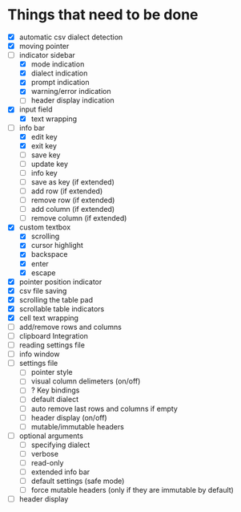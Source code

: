 # Things that need to be done

- [x] automatic csv dialect detection
- [x] moving pointer
- [ ] indicator sidebar
	- [x] mode indication
	- [x] dialect indication
	- [x] prompt indication
	- [x] warning/error indication
	- [ ] header display indication
- [x] input field
	- [x] text wrapping
- [ ] info bar
	- [x] edit key
	- [x] exit key
	- [ ] save key
	- [ ] update key
	- [ ] info key
	- [ ] save as key (if extended)
	- [ ] add row (if extended)
	- [ ] remove row (if extended)
	- [ ] add column (if extended)
	- [ ] remove column (if extended)
- [x] custom textbox
	- [x] scrolling
	- [x] cursor highlight
	- [x] backspace
	- [x] enter
	- [x] escape
- [x] pointer position indicator
- [x] csv file saving
- [x] scrolling the table pad
- [x] scrollable table indicators
- [x] cell text wrapping
- [ ] add/remove rows and columns
- [ ] clipboard Integration
- [ ] reading settings file
- [ ] info window
- [ ] settings file
	- [ ] pointer style
	- [ ] visual column delimeters (on/off)
	- [ ] ? Key bindings
	- [ ] default dialect
	- [ ] auto remove last rows and columns if empty
	- [ ] header display (on/off)
	- [ ] mutable/immutable headers
- [ ] optional arguments
	- [ ] specifying dialect
	- [ ] verbose
	- [ ] read-only
	- [ ] extended info bar
	- [ ] default settings (safe mode)
	- [ ] force mutable headers (only if they are immutable by default)
- [ ] header display

